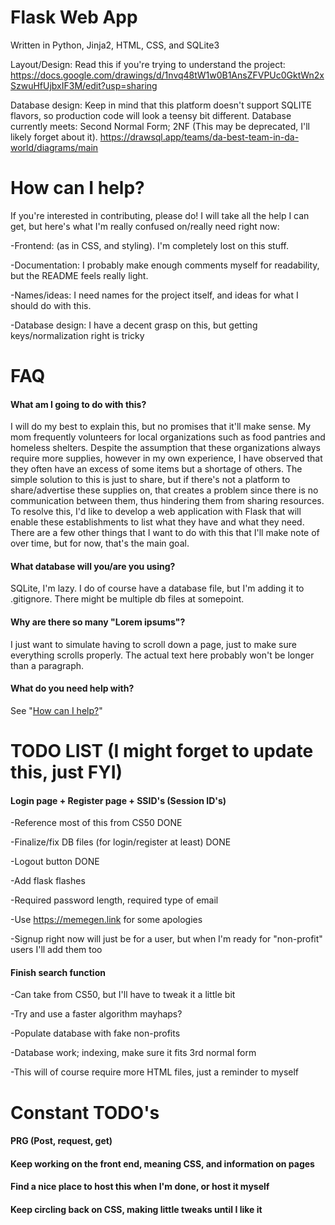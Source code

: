 # Flask Web App
Written in Python, Jinja2, HTML, CSS, and SQLite3

Layout/Design: Read this if you're trying to understand the project: https://docs.google.com/drawings/d/1nvq48tW1w0B1AnsZFVPUc0GktWn2xSzwuHfUjbxIF3M/edit?usp=sharing

Database design: Keep in mind that this platform doesn't support SQLITE flavors, so production code will look a teensy bit different. Database currently meets: Second Normal Form; 2NF (This may be deprecated, I'll likely forget about it). https://drawsql.app/teams/da-best-team-in-da-world/diagrams/main

# How can I help?
If you're interested in contributing, please do! I will take all the help I can get, but here's what I'm really confused on/really need right now:

-Frontend: (as in CSS, and styling). I'm completely lost on this stuff.

-Documentation: I probably make enough comments myself for readability, but the README feels really light. 

-Names/ideas: I need names for the project itself, and ideas for what I should do with this.

-Database design: I have a decent grasp on this, but getting keys/normalization right is tricky

# FAQ
#### What am I going to do with this?
I will do my best to explain this, but no promises that it'll make sense. My mom frequently volunteers for local organizations such as food pantries and homeless shelters. Despite the assumption that these organizations always require more supplies, however in my own experience, I have observed that they often have an excess of some items but a shortage of others. The simple solution to this is just to share, but if there's not a platform to share/advertise these supplies on, that creates a problem since there is no communication between them, thus hindering them from sharing resources. To resolve this, I'd like to develop a web application with Flask that will enable these establishments to list what they have and what they need. There are a few other things that I want to do with this that I'll make note of over time, but for now, that's the main goal.

#### What database will you/are you using?
SQLite, I'm lazy. I do of course have a database file, but I'm adding it to .gitignore. There might be multiple db files at somepoint.

#### Why are there so many "Lorem ipsums"?
I just want to simulate having to scroll down a page, just to make sure everything scrolls properly. The actual text here probably won't be longer than a paragraph.

#### What do you need help with?
See "[How can I help?](https://github.com/kurealnum/FlaskWebApp#how-can-i-help)"

# TODO LIST (I might forget to update this, just FYI)
#### Login page + Register page + SSID's (Session ID's)
-Reference most of this from CS50 DONE

-Finalize/fix DB files (for login/register at least) DONE 

-Logout button DONE

-Add flask flashes 

-Required password length, required type of email

-Use https://memegen.link for some apologies 

-Signup right now will just be for a user, but when I'm ready for "non-profit" users I'll add them too

#### Finish search function 
-Can take from CS50, but I'll have to tweak it a little bit 

-Try and use a faster algorithm mayhaps?

-Populate database with fake non-profits

-Database work; indexing, make sure it fits 3rd normal form

-This will of course require more HTML files, just a reminder to myself

# Constant TODO's
#### PRG (Post, request, get)
#### Keep working on the front end, meaning CSS, and information on pages
#### Find a nice place to host this when I'm done, or host it myself
#### Keep circling back on CSS, making little tweaks until I like it
 
